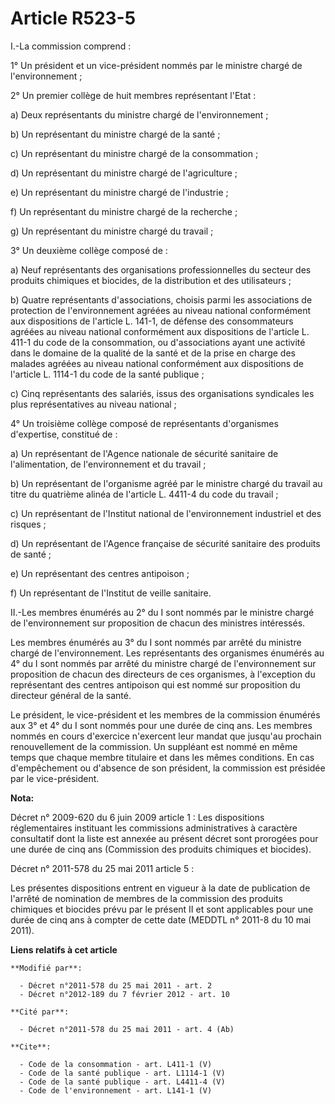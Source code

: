 # Article R523-5

I.-La commission comprend : 

1° Un président et un vice-président nommés par le ministre chargé de l'environnement ; 

2° Un premier collège de huit membres représentant l'Etat : 

a) Deux représentants du ministre chargé de l'environnement ; 

b) Un représentant du ministre chargé de la santé ; 

c) Un représentant du ministre chargé de la consommation ; 

d) Un représentant du ministre chargé de l'agriculture ; 

e) Un représentant du ministre chargé de l'industrie ; 

f) Un représentant du ministre chargé de la recherche ; 

g) Un représentant du ministre chargé du travail ; 

3° Un deuxième collège composé de : 

a) Neuf représentants des organisations professionnelles du secteur des produits chimiques et biocides, de la distribution et
des utilisateurs ; 

b) Quatre représentants d'associations, choisis parmi les associations de protection de l'environnement agréées au niveau
national conformément aux dispositions de l'article L. 141-1, de défense des consommateurs agréées au niveau national
conformément aux dispositions de l'article L. 411-1 du code de la consommation, ou d'associations ayant une activité dans le
domaine de la qualité de la santé et de la prise en charge des malades agréées au niveau national conformément aux
dispositions de l'article L. 1114-1 du code de la santé publique ; 

c) Cinq représentants des salariés, issus des organisations syndicales les plus représentatives au niveau national ; 

4° Un troisième collège composé de représentants d'organismes d'expertise, constitué de : 

a) Un représentant de l'Agence nationale de sécurité sanitaire de l'alimentation, de l'environnement et du travail ; 

b) Un représentant de l'organisme agréé par le ministre chargé du travail au titre du quatrième alinéa de l'article L. 4411-4
du code du travail ; 

c) Un représentant de l'Institut national de l'environnement industriel et des risques ; 

d) Un représentant de l'Agence française de sécurité sanitaire des produits de santé ; 

e) Un représentant des centres antipoison ; 

f) Un représentant de l'Institut de veille sanitaire. 

II.-Les membres énumérés au 2° du I sont nommés par le ministre chargé de l'environnement sur proposition de chacun des
ministres intéressés. 

Les membres énumérés au 3° du I sont nommés par arrêté du ministre chargé de l'environnement. Les représentants des
organismes énumérés au 4° du I sont nommés par arrêté du ministre chargé de l'environnement sur proposition de chacun des
directeurs de ces organismes, à l'exception du représentant des centres antipoison qui est nommé sur proposition du directeur
général de la santé. 

Le président, le vice-président et les membres de la commission énumérés aux 3° et 4° du I sont nommés pour une durée de cinq
ans. Les membres nommés en cours d'exercice n'exercent leur mandat que jusqu'au prochain renouvellement de la commission. Un
suppléant est nommé en même temps que chaque membre titulaire et dans les mêmes conditions. En cas d'empêchement ou d'absence
de son président, la commission est présidée par le vice-président.

**Nota:**

Décret n° 2009-620 du 6 juin 2009 article 1 : Les dispositions réglementaires instituant les commissions administratives à
caractère consultatif dont la liste est annexée au présent décret sont prorogées pour une durée de cinq ans (Commission des
produits chimiques et biocides).

Décret n° 2011-578 du 25 mai 2011 article 5 : 

Les présentes dispositions entrent en vigueur à la date de publication de l'arrêté de nomination de membres de la commission
des produits chimiques et biocides prévu par le présent II et sont applicables pour une durée de cinq ans à compter de cette
date (MEDDTL n° 2011-8 du 10 mai 2011).

**Liens relatifs à cet article**

	**Modifié par**:

	  - Décret n°2011-578 du 25 mai 2011 - art. 2
	  - Décret n°2012-189 du 7 février 2012 - art. 10

	**Cité par**:

	  - Décret n°2011-578 du 25 mai 2011 - art. 4 (Ab)

	**Cite**:

	  - Code de la consommation - art. L411-1 (V)
	  - Code de la santé publique - art. L1114-1 (V)
	  - Code de la santé publique - art. L4411-4 (V)
	  - Code de l'environnement - art. L141-1 (V)
